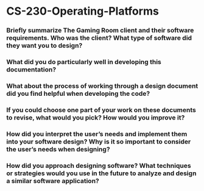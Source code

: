 # CS-230-Operating-Platforms

### Briefly summarize The Gaming Room client and their software requirements. Who was the client? What type of software did they want you to design?
### What did you do particularly well in developing this documentation?
### What about the process of working through a design document did you find helpful when developing the code?
### If you could choose one part of your work on these documents to revise, what would you pick? How would you improve it?
### How did you interpret the user’s needs and implement them into your software design? Why is it so important to consider the user’s needs when designing?
### How did you approach designing software? What techniques or strategies would you use in the future to analyze and design a similar software application?
